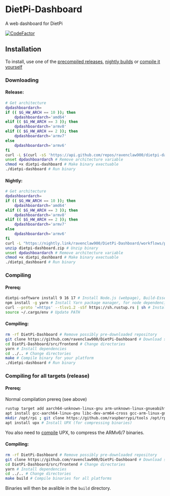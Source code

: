 # DietPi-Dashboard
A web dashboard for DietPi

[![CodeFactor](https://www.codefactor.io/repository/github/ravenclaw900/dietpi-dashboard/badge/main)](https://www.codefactor.io/repository/github/ravenclaw900/dietpi-dashboard/overview/main)

## Installation
To install, use one of the [precompiled releases](#release), [nightly builds](#nightly) or [compile it yourself](#compiling)

### Downloading
#### Release:

```sh
# Get architecture
dpdashboardarch=
if (( $G_HW_ARCH == 10 )); then
    dpdashboardarch='amd64'
elif (( $G_HW_ARCH == 3 )); then
    dpdashboardarch='armv8'
elif (( $G_HW_ARCH == 2 )); then
    dpdashboardarch='armv7'
else
    dpdashboardarch='armv6'
fi
curl -L $(curl -sS 'https://api.github.com/repos/ravenclaw900/dietpi-dashboard/releases/latest' | mawk -F\" "/\"browser_download_url\": \".*dietpi-dashboard-$dpdashboardarch\"/{print \$4}") -o dietpi-dashboard # Download latest binary for current architecture
unset dpdashboardarch # Remove architecture variable
chmod +x dietpi-dashboard # Make binary exectuable
./dietpi-dashboard # Run binary
```

#### Nightly:

```sh
# Get architecture
dpdashboardarch=
if (( $G_HW_ARCH == 10 )); then
    dpdashboardarch='amd64'
elif (( $G_HW_ARCH == 3 )); then
    dpdashboardarch='armv8'
elif (( $G_HW_ARCH == 2 )); then
    dpdashboardarch='armv7'
else
    dpdashboardarch='armv6'
fi
curl -L "https://nightly.link/ravenclaw900/DietPi-Dashboard/workflows/push-build/main/dietpi-dashboard-$dpdashboardarch.zip" -o dietpi-dashboard.zip # Download latest nightly build for current architecture
unzip dietpi-dashboard.zip # Unzip binary
unset dpdashboardarch # Remove architecture variable
chmod +x dietpi_dashboard # Make binary exectuable
./dietpi_dashboard # Run binary
```


### Compiling
#### Prereq:

```sh
dietpi-software install 9 16 17 # Install Node.js (webpage), Build-Essential (make and gcc), and Git (git clone), respectively
npm install -g yarn # Install Yarn package manager, for node dependencies
curl --proto '=https' --tlsv1.2 -sSf https://sh.rustup.rs | sh # Install Rust (backend)
source ~/.cargo/env # Update PATH
```

#### Compiling:

```sh
rm -rf DietPi-Dashboard # Remove possibly pre-downloaded repository
git clone https://github.com/ravenclaw900/DietPi-Dashboard # Download source code
cd DietPi-Dashboard/src/frontend # Change directories
yarn # Install dependencies
cd ../.. # Change directories
make # Compile binary for your platform
./dietpi-dashboard # Run binary
```

### Compiling for all targets (release)
#### Prereq:

Normal compilation prereq (see above)
```sh
rustup target add aarch64-unknown-linux-gnu arm-unknown-linux-gnueabihf armv7-unknown-linux-gnueabihf x86_64-unknown-linux-gnu # Add Rust standard libraries
apt install gcc-aarch64-linux-gnu libc-dev-arm64-cross gcc-arm-linux-gnueabihf libc6-dev-armhf-cross gcc-x86-64-linux-gnu libc6-dev-amd64-cross # Install cross-compiling toolchains
mkdir /opt/rpi ; git clone https://github.com/raspberrypi/tools /opt/rpi # Install Raspberry Pi cross-compiling toolchain
apt install upx # Install UPX (for compressing binaries)
```
You also need to  [compile](https://github.com/upx/upx/blob/devel/README.SRC) UPX, to compress the ARMv6/7 binaries.

#### Compiling:

```sh
rm -rf DietPi-Dashboard # Remove possibly pre-downloaded repository
git clone https://github.com/ravenclaw900/DietPi-Dashboard # Download source code
cd DietPi-Dashboard/src/frontend # Change directories
yarn # Install dependencies
cd ../.. # Change directories
make build # Compile binaries for all platforms
```
Binaries will then be avalible in the `build` directory.
